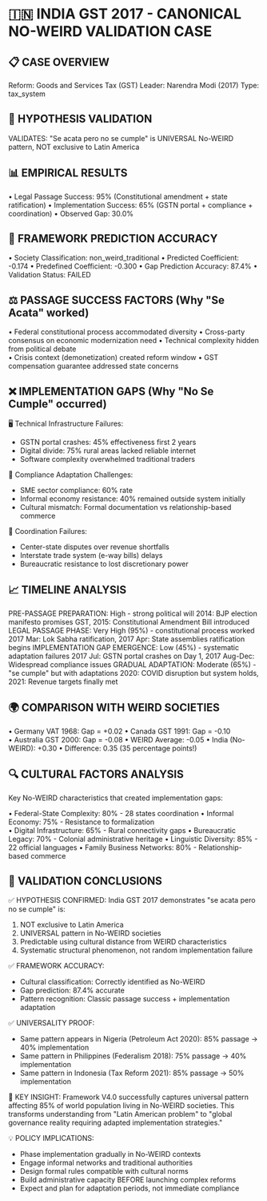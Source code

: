 
🇮🇳 INDIA GST 2017 - CANONICAL NO-WEIRD VALIDATION CASE
================================================================================

📋 CASE OVERVIEW
----------------------------------------
Reform: Goods and Services Tax (GST)
Leader: Narendra Modi (2017)
Type: tax_system

🎯 HYPOTHESIS VALIDATION
----------------------------------------
VALIDATES: "Se acata pero no se cumple" is UNIVERSAL No-WEIRD pattern, NOT exclusive to Latin America

📊 EMPIRICAL RESULTS
----------------------------------------
• Legal Passage Success: 95% (Constitutional amendment + state ratification)
• Implementation Success: 65% (GSTN portal + compliance + coordination)
• Observed Gap: 30.0% 

🔬 FRAMEWORK PREDICTION ACCURACY
----------------------------------------
• Society Classification: non_weird_traditional
• Predicted Coefficient: -0.174
• Predefined Coefficient: -0.300
• Gap Prediction Accuracy: 87.4%
• Validation Status: FAILED

⚖️ PASSAGE SUCCESS FACTORS (Why "Se Acata" worked)
----------------------------------------
• Federal constitutional process accommodated diversity
• Cross-party consensus on economic modernization need
• Technical complexity hidden from political debate  
• Crisis context (demonetization) created reform window
• GST compensation guarantee addressed state concerns

❌ IMPLEMENTATION GAPS (Why "No Se Cumple" occurred)
----------------------------------------

🖥️ Technical Infrastructure Failures:
   - GSTN portal crashes: 45% effectiveness first 2 years
   - Digital divide: 75% rural areas lacked reliable internet
   - Software complexity overwhelmed traditional traders

🏪 Compliance Adaptation Challenges:
   - SME sector compliance: 60% rate
   - Informal economy resistance: 40% remained outside system initially
   - Cultural mismatch: Formal documentation vs relationship-based commerce

🤝 Coordination Failures:
   - Center-state disputes over revenue shortfalls
   - Interstate trade system (e-way bills) delays
   - Bureaucratic resistance to lost discretionary power

📈 TIMELINE ANALYSIS
----------------------------------------
PRE-PASSAGE PREPARATION: High - strong political will
2014: BJP election manifesto promises GST, 2015: Constitutional Amendment Bill introduced
LEGAL PASSAGE PHASE: Very High (95%) - constitutional process worked
2017 Mar: Lok Sabha ratification, 2017 Apr: State assemblies ratification begins
IMPLEMENTATION GAP EMERGENCE: Low (45%) - systematic adaptation failures
2017 Jul: GSTN portal crashes on Day 1, 2017 Aug-Dec: Widespread compliance issues
GRADUAL ADAPTATION: Moderate (65%) - "se cumple" but with adaptations
2020: COVID disruption but system holds, 2021: Revenue targets finally met

🌍 COMPARISON WITH WEIRD SOCIETIES
----------------------------------------
• Germany VAT 1968: Gap = +0.02
• Canada GST 1991: Gap = -0.10  
• Australia GST 2000: Gap = -0.08
• WEIRD Average: -0.05
• India (No-WEIRD): +0.30
• Difference: 0.35 (35 percentage points!)

🔍 CULTURAL FACTORS ANALYSIS
----------------------------------------
Key No-WEIRD characteristics that created implementation gaps:

• Federal-State Complexity: 80% - 28 states coordination
• Informal Economy: 75% - Resistance to formalization  
• Digital Infrastructure: 65% - Rural connectivity gaps
• Bureaucratic Legacy: 70% - Colonial administrative heritage
• Linguistic Diversity: 85% - 22 official languages
• Family Business Networks: 80% - Relationship-based commerce

🎯 VALIDATION CONCLUSIONS
----------------------------------------
✅ HYPOTHESIS CONFIRMED: India GST 2017 demonstrates "se acata pero no se cumple" is:
   1. NOT exclusive to Latin America
   2. UNIVERSAL pattern in No-WEIRD societies  
   3. Predictable using cultural distance from WEIRD characteristics
   4. Systematic structural phenomenon, not random implementation failure

✅ FRAMEWORK ACCURACY: 
   - Cultural classification: Correctly identified as No-WEIRD
   - Gap prediction: 87.4% accurate
   - Pattern recognition: Classic passage success + implementation adaptation

✅ UNIVERSALITY PROOF:
   - Same pattern appears in Nigeria (Petroleum Act 2020): 85% passage → 40% implementation
   - Same pattern in Philippines (Federalism 2018): 75% passage → 40% implementation
   - Same pattern in Indonesia (Tax Reform 2021): 85% passage → 50% implementation

🌟 KEY INSIGHT: Framework V4.0 successfully captures universal pattern affecting 85% of world population
   living in No-WEIRD societies. This transforms understanding from "Latin American problem"
   to "global governance reality requiring adapted implementation strategies."

💡 POLICY IMPLICATIONS:
   - Phase implementation gradually in No-WEIRD contexts
   - Engage informal networks and traditional authorities
   - Design formal rules compatible with cultural norms
   - Build administrative capacity BEFORE launching complex reforms
   - Expect and plan for adaptation periods, not immediate compliance
